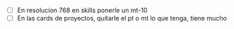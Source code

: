 - [ ] En resolucion 768 en skills ponerle un mt-10
- [ ] En las cards de proyectos, quitarle el pt o mt lo que tenga, tiene mucho 